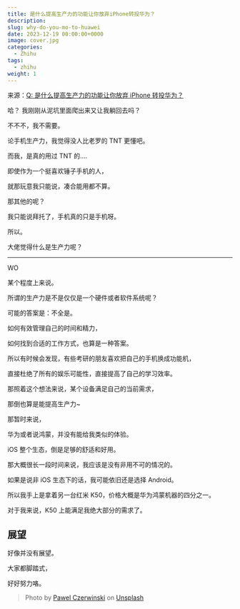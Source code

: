 ```yaml
---
title: 是什么提高生产力的功能让你放弃iPhone转投华为？
description:
slug: why-do-you-mo-to-huawei
date: 2023-12-19 00:00:00+0000
image: cover.jpg
categories:
  - Zhihu
tags:
  - zhihu
weight: 1
---
```


来源：[Q: 是什么提高生产力的功能让你放弃 iPhone 转投华为？](https://www.zhihu.com/question/636723264)

哈？
我刚刚从泥坑里面爬出来又让我躺回去吗？

不不不，我不需要。

论手机生产力，我觉得没人比老罗的 TNT 更懂吧。

而我，是真的用过 TNT 的....

即使作为一个挺喜欢锤子手机的人，

就那玩意我只能说，凑合能用都不算。

那其他的呢？

我只能说拜托了，手机真的只是手机呀。

所以。

大佬觉得什么是生产力呢？

---

WO

某个程度上来说。

所谓的生产力是不是仅仅是一个硬件或者软件系统呢？

可能的答案是：不全是。

如何有效管理自己的时间和精力，

如何找到合适的工作方式，也算是一种答案。

所以有时候会发现，有些考研的朋友喜欢把自己的手机换成功能机，

直接杜绝了所有的娱乐可能性，直接提高了自己的学习效率。

那照着这个想法来说，某个设备满足自己的当前需求，

那倒也算是能提高生产力~

那暂时来说，

华为或者说鸿蒙，并没有能给我类似的体验。

iOS 整个生态，倒是足够的舒适和好用。

那大概很长一段时间来说，我应该是没有非用不可的情况的。

如果是说非 iOS 生态下的话，我可能依旧还是选择 Android。

所以我手上是拿着另一台红米 K50，价格大概是华为鸿蒙机器的四分之一。

对于我来说，K50 上能满足我绝大部分的需求了。

## 展望

好像并没有展望。

大家都脚踏式，

好好努力咯。

> Photo by [Pawel Czerwinski](https://unsplash.com/@pawel_czerwinski) on [Unsplash](https://unsplash.com/)
